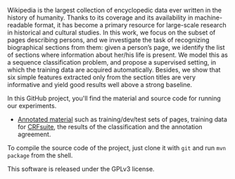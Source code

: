 Wikipedia is the largest collection of encyclopedic data ever written in the history of humanity. Thanks to its coverage and its availability in machine-readable format, it has become a primary resource for large-scale research in historical and cultural studies. In this work, we focus on the subset of pages describing persons, and we investigate the task of recognizing biographical sections from them: given a person’s page, we identify the list of sections where information about her/his life is present. We model this as a sequence classification problem, and propose a supervised setting, in which the training data are acquired automatically. Besides, we show that six simple features extracted only from the section titles are very informative and yield good results well above a strong baseline.

In this GitHub project, you'll find the material and source code for running our experiments.

* [Annotated material](https://github.com/dkmfbk/biographies/tree/master/material) such as training/dev/test sets of pages, training data for [CRFsuite](www.chokkan.org/software/crfsuite/), the results of the classification and the annotation agreement.

To compile the source code of the project, just clone it with `git` and run `mvn package` from the shell.

This software is released under the GPLv3 license.
